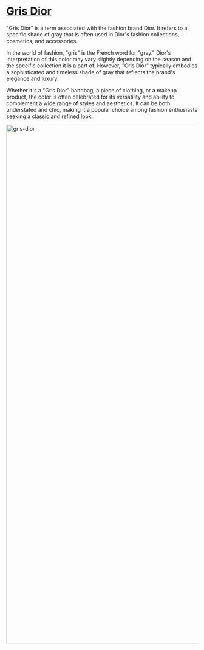 # [Gris Dior](https://grisdior.vercel.app/)

"Gris Dior" is a term associated with the fashion brand Dior. It refers to a specific shade of gray that is often used in Dior's fashion collections, cosmetics, and accessories.

In the world of fashion, "gris" is the French word for "gray." Dior's interpretation of this color may vary slightly depending on the season and the specific collection it is a part of. However, "Gris Dior" typically embodies a sophisticated and timeless shade of gray that reflects the brand's elegance and luxury.

Whether it's a "Gris Dior" handbag, a piece of clothing, or a makeup product, the color is often celebrated for its versatility and ability to complement a wide range of styles and aesthetics. It can be both understated and chic, making it a popular choice among fashion enthusiasts seeking a classic and refined look.

<img width="1365" alt="gris-dior" src="https://github.com/VitaliPri/Gris-Dior/assets/101225909/4e2f943b-8e54-4158-a2d2-caea60f613b9">
